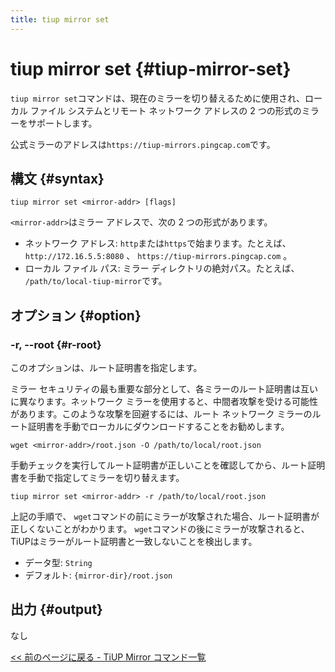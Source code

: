 ```yaml
---
title: tiup mirror set
---
```


# tiup mirror set {#tiup-mirror-set}

`tiup mirror set`コマンドは、現在のミラーを切り替えるために使用され、ローカル ファイル システムとリモート ネットワーク アドレスの 2 つの形式のミラーをサポートします。

公式ミラーのアドレスは`https://tiup-mirrors.pingcap.com`です。

## 構文 {#syntax}

```shell
tiup mirror set <mirror-addr> [flags]
```

`<mirror-addr>`はミラー アドレスで、次の 2 つの形式があります。

-   ネットワーク アドレス: `http`または`https`で始まります。たとえば、 `http://172.16.5.5:8080` 、 `https://tiup-mirrors.pingcap.com` 。
-   ローカル ファイル パス: ミラー ディレクトリの絶対パス。たとえば、 `/path/to/local-tiup-mirror`です。

## オプション {#option}

### -r, --root {#r-root}

このオプションは、ルート証明書を指定します。

ミラー セキュリティの最も重要な部分として、各ミラーのルート証明書は互いに異なります。ネットワーク ミラーを使用すると、中間者攻撃を受ける可能性があります。このような攻撃を回避するには、ルート ネットワーク ミラーのルート証明書を手動でローカルにダウンロードすることをお勧めします。

```
wget <mirror-addr>/root.json -O /path/to/local/root.json
```

手動チェックを実行してルート証明書が正しいことを確認してから、ルート証明書を手動で指定してミラーを切り替えます。

```
tiup mirror set <mirror-addr> -r /path/to/local/root.json
```

上記の手順で、 `wget`コマンドの前にミラーが攻撃された場合、ルート証明書が正しくないことがわかります。 `wget`コマンドの後にミラーが攻撃されると、 TiUPはミラーがルート証明書と一致しないことを検出します。

-   データ型: `String`
-   デフォルト: `{mirror-dir}/root.json`

## 出力 {#output}

なし

[&lt;&lt; 前のページに戻る - TiUP Mirror コマンド一覧](/tiup/tiup-command-mirror.md#command-list)
